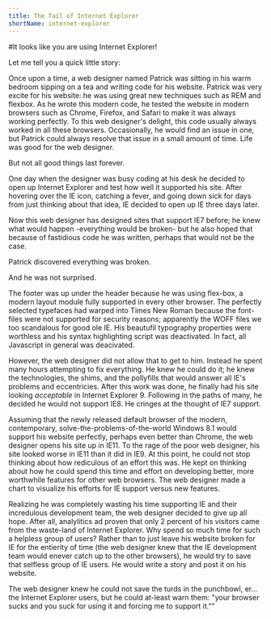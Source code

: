 ```yaml
---
title: The Tail of Internet Explorer
shortName: internet-explorer
---
```


#It looks like you are using Internet Explorer!

Let me tell you a quick little story:

Once upon a time, a web designer named Patrick was sitting in his warm bedroom sipping on a tea and writing code for his website. Patrick was very excite for his website: he was using great new techniques such as REM and flexbox. As he wrote this modern code, he tested the website in modern browsers such as Chrome, Firefox, and Safari to make it was always working perfectly. To this web designer's delight, this code usually always worked in all these browsers. Occasionally, he would find an issue in one, but Patrick could always resolve that issue in a small amount of time. Life was good for the web designer. 

But not all good things last forever.

One day when the designer was busy coding at his desk he decided to open up Internet Explorer and test how well it supported his site. After hovering over the IE icon, catching a fever, and going down sick for days from just thinking about that idea, IE decided to open up IE three days later. 

Now this web designer has designed sites that support IE7 before; he knew what would happen -everything would be broken- but he also hoped that because of fastidious code he was written, perhaps that would not be the case.

Patrick discovered everything was broken.

And he was not surprised.

The footer was up under the header because he was using flex-box, a modern layout module fully supported in every other browser. The perfectly selected typefaces had warped into Times New Roman because the font-files were not supported for security reasons; apparently the WOFF files we too scandalous for good ole IE. His beautufil typography properties were worthless and his syntax highlighting script was deactivated. In fact, all Javascript in general was deacivated.

However, the web designer did not allow that to get to him. Instead he spent many hours attempting to fix everything. He knew he could do it; he knew the technologies, the shims, and the pollyfills that would answer all IE's problems and eccentricies. After this work was done, he finally had his site looking *acceptable* in Internet Explorer 9. Following in the paths of many, he decided he would not support IE8. He cringes at the thought of IE7 support.

Assuming that the newly released default browser of the modern, contemporary, solve-the-problems-of-the-world Windows 8.1 would support his website perfectly, perhaps even better than Chrome, the web designer opens his site up in IE11. To the rage of the poor web designer, his site looked worse in IE11 than it did in IE9. At this point, he could not stop thinking about how rediculous of an effort this was. He kept on thinking about how he could spend this time and effort on developing better, more worthwhile features for other web browsers. The web designer made a chart to visualize his efforts for IE support versus new features. 

Realizing he was completely wasting his time supporting IE and their incredulous development team, the web designer decided to give up all hope. After all, analylitics ad proven that only 2 percent of his visitors came from the waste-land of Internet Explorer. Why spend so much time for such a helpless group of users? Rather than to just leave his website broken for IE for the entierity of time (the web designer knew that the IE development team would enever catch up to the other browsers), he would try to save that selfless group of IE users. He would write a story and post it on his website. 

The web designer knew he could not save the turds in the punchbowl, er... the Internet Explorer users, but he could at-least warn them: "your browser sucks and you suck for using it and forcing me to support it.""
